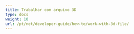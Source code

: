 ```yaml
---
title: Trabalhar com arquivo 3D
type: docs
weight: 10
url: /pt/net/developer-guide/how-to/work-with-3d-file/
---
```

